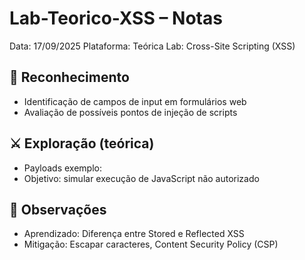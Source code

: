 # Lab-Teorico-XSS – Notas
Data: 17/09/2025
Plataforma: Teórica
Lab: Cross-Site Scripting (XSS)

## 🔎 Reconhecimento
- Identificação de campos de input em formulários web
- Avaliação de possíveis pontos de injeção de scripts

## ⚔️ Exploração (teórica)
- Payloads exemplo: <script>alert(1)</script>
- Objetivo: simular execução de JavaScript não autorizado

## 📝 Observações
- Aprendizado: Diferença entre Stored e Reflected XSS
- Mitigação: Escapar caracteres, Content Security Policy (CSP)
